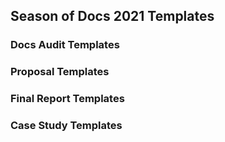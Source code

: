 ## Season of Docs 2021 Templates

### Docs Audit Templates

### Proposal Templates

### Final Report Templates

### Case Study Templates
